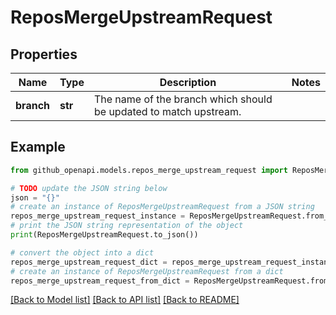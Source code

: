 # ReposMergeUpstreamRequest


## Properties

Name | Type | Description | Notes
------------ | ------------- | ------------- | -------------
**branch** | **str** | The name of the branch which should be updated to match upstream. | 

## Example

```python
from github_openapi.models.repos_merge_upstream_request import ReposMergeUpstreamRequest

# TODO update the JSON string below
json = "{}"
# create an instance of ReposMergeUpstreamRequest from a JSON string
repos_merge_upstream_request_instance = ReposMergeUpstreamRequest.from_json(json)
# print the JSON string representation of the object
print(ReposMergeUpstreamRequest.to_json())

# convert the object into a dict
repos_merge_upstream_request_dict = repos_merge_upstream_request_instance.to_dict()
# create an instance of ReposMergeUpstreamRequest from a dict
repos_merge_upstream_request_from_dict = ReposMergeUpstreamRequest.from_dict(repos_merge_upstream_request_dict)
```
[[Back to Model list]](../README.md#documentation-for-models) [[Back to API list]](../README.md#documentation-for-api-endpoints) [[Back to README]](../README.md)


